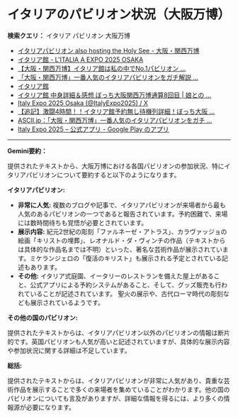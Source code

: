 # イタリアのパビリオン状況（大阪万博）

**検索クエリ：** イタリア パビリオン 大阪万博

- [イタリアパビリオン also hosting the Holy See - 大阪・関西万博](https://www.expo2025.or.jp/official-participant/italy/)
- [イタリア館 - L'ITALIA A EXPO 2025 OSAKA](https://www.italyexpo2025osaka.it/ja/itariaguan)
- [【大阪・関西万博】イタリア館は私の中でNo.1パビリオン ...](https://yukonosuke.com/entry/osaka_banpaku_italy)
- [「大阪・関西万博」一番人気のイタリアパビリオンをガチ解説 ...](https://lovewalker.jp/elem/000/004/268/4268276/)
- [イタリア館](https://www.italyexpo2025osaka.it/ja)
- [イタリア館 中身詳細＆感想 ぼっち大阪関西万博通算8回目 | 娘との ...](https://ameblo.jp/wakochi0316/entry-12905719318.html)
- [Italy Expo 2025 Osaka (@ItalyExpo2025) / X](https://x.com/italyexpo2025?lang=ja)
- [【追記】激闘4時間！！イタリア館予約無し待機列詳細！ぼっち大阪 ...](https://ameblo.jp/wakochi0316/entry-12904987292.html)
- [ASCII.jp：「大阪・関西万博」一番人気のイタリアパビリオンをガチ ...](https://ascii.jp/elem/000/004/268/4268276/)
- [Italy Expo 2025 – 公式アプリ - Google Play のアプリ](https://play.google.com/store/apps/details?id=it.expo.osaka&hl=ja)


---

**Gemini要約：**

提供されたテキストから、大阪万博における各国パビリオンの参加状況、特にイタリアパビリオンについて要約すると以下のようになります。

**イタリアパビリオン:**

* **非常に人気:**  複数のブログや記事で、イタリアパビリオンが来場者から最も人気のあるパビリオンの一つであると報告されています。予約困難で、来場には数時間待ちも覚悟が必要とされています。
* **展示内容:** 紀元2世紀の彫刻「ファルネーゼ・アトラス」、カラヴァッジョの絵画「キリストの埋葬」、レオナルド・ダ・ヴィンチの作品（テキストからは具体的な作品名までは不明）といった、著名な芸術作品が展示されています。ミケランジェロの「復活のキリスト」も展示される予定とされている記述もあります。
* **その他:** イタリア式庭園、イータリーのレストランを備えた屋上があること、公式アプリによる予約システムがあること、そして、グッズ販売も行われていることが記述されています。  聖火の展示や、古代ローマ時代の彫刻なども展示されているようです。


**その他の国のパビリオン:**

提供されたテキストからは、イタリアパビリオン以外のパビリオンの情報は断片的です。英国パビリオンも人気が高いと記述されていますが、具体的な展示内容や参加状況に関する詳細は不足しています。


**総括:**

提供されたテキストからは、イタリアパビリオンが非常に人気があり、貴重な芸術作品を展示することで多くの来場者を集めていることがわかります。他の国のパビリオンについても言及がありますが、詳細な情報を得るには、より多くの情報源が必要になります。

